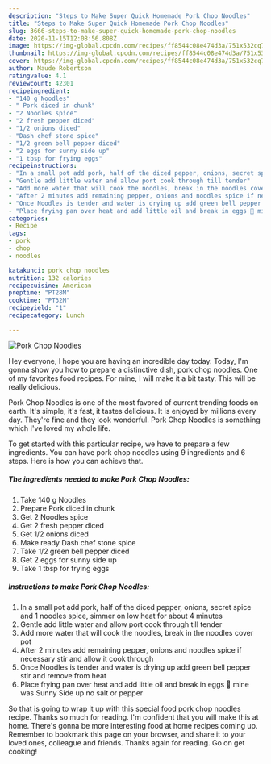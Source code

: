 ```yaml
---
description: "Steps to Make Super Quick Homemade Pork Chop Noodles"
title: "Steps to Make Super Quick Homemade Pork Chop Noodles"
slug: 3666-steps-to-make-super-quick-homemade-pork-chop-noodles
date: 2020-11-15T12:08:56.808Z
image: https://img-global.cpcdn.com/recipes/ff8544c08e474d3a/751x532cq70/pork-chop-noodles-recipe-main-photo.jpg
thumbnail: https://img-global.cpcdn.com/recipes/ff8544c08e474d3a/751x532cq70/pork-chop-noodles-recipe-main-photo.jpg
cover: https://img-global.cpcdn.com/recipes/ff8544c08e474d3a/751x532cq70/pork-chop-noodles-recipe-main-photo.jpg
author: Maude Robertson
ratingvalue: 4.1
reviewcount: 42301
recipeingredient:
- "140 g Noodles"
- " Pork diced in chunk"
- "2 Noodles spice"
- "2 fresh pepper diced"
- "1/2 onions diced"
- "Dash chef stone spice"
- "1/2 green bell pepper diced"
- "2 eggs for sunny side up"
- "1 tbsp for frying eggs"
recipeinstructions:
- "In a small pot add pork, half of the diced pepper, onions, secret spice and 1 noodles spice, simmer on low heat for about 4 minutes"
- "Gentle add little water and allow port cook through till tender"
- "Add more water that will cook the noodles, break in the noodles cover pot"
- "After 2 minutes add remaining pepper, onions and noodles spice if necessary stir and allow it cook through"
- "Once Noodles is tender and water is drying up add green bell pepper stir and remove from heat"
- "Place frying pan over heat and add little oil and break in eggs 🍳 mine was Sunny Side up no salt or pepper"
categories:
- Recipe
tags:
- pork
- chop
- noodles

katakunci: pork chop noodles 
nutrition: 132 calories
recipecuisine: American
preptime: "PT28M"
cooktime: "PT32M"
recipeyield: "1"
recipecategory: Lunch

---
```



![Pork Chop Noodles](https://img-global.cpcdn.com/recipes/ff8544c08e474d3a/751x532cq70/pork-chop-noodles-recipe-main-photo.jpg)

Hey everyone, I hope you are having an incredible day today. Today, I'm gonna show you how to prepare a distinctive dish, pork chop noodles. One of my favorites food recipes. For mine, I will make it a bit tasty. This will be really delicious.

Pork Chop Noodles is one of the most favored of current trending foods on earth. It's simple, it's fast, it tastes delicious. It is enjoyed by millions every day. They're fine and they look wonderful. Pork Chop Noodles is something which I've loved my whole life.




To get started with this particular recipe, we have to prepare a few ingredients. You can have pork chop noodles using 9 ingredients and 6 steps. Here is how you can achieve that.

<!--inarticleads1-->

##### The ingredients needed to make Pork Chop Noodles:

1. Take 140 g Noodles
1. Prepare  Pork diced in chunk
1. Get 2 Noodles spice
1. Get 2 fresh pepper diced
1. Get 1/2 onions diced
1. Make ready Dash chef stone spice
1. Take 1/2 green bell pepper diced
1. Get 2 eggs for sunny side up
1. Take 1 tbsp for frying eggs




<!--inarticleads2-->

##### Instructions to make Pork Chop Noodles:

1. In a small pot add pork, half of the diced pepper, onions, secret spice and 1 noodles spice, simmer on low heat for about 4 minutes
1. Gentle add little water and allow port cook through till tender
1. Add more water that will cook the noodles, break in the noodles cover pot
1. After 2 minutes add remaining pepper, onions and noodles spice if necessary stir and allow it cook through
1. Once Noodles is tender and water is drying up add green bell pepper stir and remove from heat
1. Place frying pan over heat and add little oil and break in eggs 🍳 mine was Sunny Side up no salt or pepper




So that is going to wrap it up with this special food pork chop noodles recipe. Thanks so much for reading. I'm confident that you will make this at home. There's gonna be more interesting food at home recipes coming up. Remember to bookmark this page on your browser, and share it to your loved ones, colleague and friends. Thanks again for reading. Go on get cooking!
